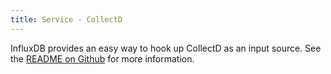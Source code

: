 ```yaml
---
title: Service - CollectD
---
```


InfluxDB provides an easy way to hook up CollectD as an input source. See the [README on Github](https://github.com/influxdb/influxdb/blob/master/services/collectd/README.md) for more information.
